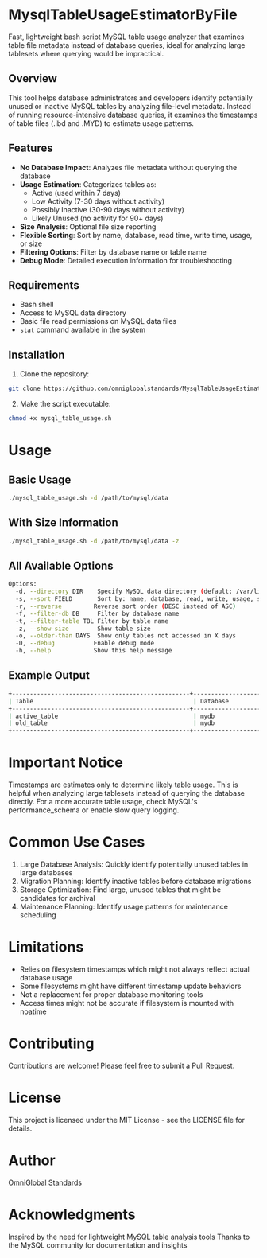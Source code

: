 # MysqlTableUsageEstimatorByFile

Fast, lightweight bash script MySQL table usage analyzer that examines table file metadata instead of database queries, ideal for analyzing large tablesets where querying would be impractical.

## Overview

This tool helps database administrators and developers identify potentially unused or inactive MySQL tables by analyzing file-level metadata. Instead of running resource-intensive database queries, it examines the timestamps of table files (.ibd and .MYD) to estimate usage patterns.

## Features

- **No Database Impact**: Analyzes file metadata without querying the database
- **Usage Estimation**: Categorizes tables as:
  - Active (used within 7 days)
  - Low Activity (7-30 days without activity)
  - Possibly Inactive (30-90 days without activity)
  - Likely Unused (no activity for 90+ days)
- **Size Analysis**: Optional file size reporting
- **Flexible Sorting**: Sort by name, database, read time, write time, usage, or size
- **Filtering Options**: Filter by database name or table name
- **Debug Mode**: Detailed execution information for troubleshooting

## Requirements

- Bash shell
- Access to MySQL data directory
- Basic file read permissions on MySQL data files
- `stat` command available in the system

## Installation

1. Clone the repository:
```bash
git clone https://github.com/omniglobalstandards/MysqlTableUsageEstimatorByFile.git
```

2. Make the script executable:
```bash
chmod +x mysql_table_usage.sh
```

# Usage

## Basic Usage
```bash
./mysql_table_usage.sh -d /path/to/mysql/data
```

## With Size Information
```bash
./mysql_table_usage.sh -d /path/to/mysql/data -z
```

## All Available Options
```bash
Options:
  -d, --directory DIR    Specify MySQL data directory (default: /var/lib/mysql)
  -s, --sort FIELD       Sort by: name, database, read, write, usage, size
  -r, --reverse         Reverse sort order (DESC instead of ASC)
  -f, --filter-db DB     Filter by database name
  -t, --filter-table TBL Filter by table name
  -z, --show-size        Show table size
  -o, --older-than DAYS  Show only tables not accessed in X days
  -D, --debug           Enable debug mode
  -h, --help            Show this help message
```

## Example Output
```bash
+--------------------------------------------------+-------------------------+---------------------+---------------------+-------------------------+-----------------+
| Table                                             | Database                | Last Read          | Last Write          | Usage Estimate          | Size            |
+--------------------------------------------------+-------------------------+---------------------+---------------------+-------------------------+-----------------+
| active_table                                      | mydb                   | 2024-02-21 08:59:29 | 2024-02-21 08:59:29 | Active (0d)             | 9.00 MB         |
| old_table                                         | mydb                   | 2023-08-21 08:59:29 | 2023-08-21 08:59:29 | Likely Unused (184d)    | 5.00 MB         |
+--------------------------------------------------+-------------------------+---------------------+---------------------+-------------------------+-----------------+
```

# Important Notice
Timestamps are estimates only to determine likely table usage. This is helpful when analyzing large tablesets instead of querying the database directly. For a more accurate table usage, check MySQL's performance_schema or enable slow query logging.

# Common Use Cases
1. Large Database Analysis: Quickly identify potentially unused tables in large databases
2. Migration Planning: Identify inactive tables before database migrations
3. Storage Optimization: Find large, unused tables that might be candidates for archival
4. Maintenance Planning: Identify usage patterns for maintenance scheduling

# Limitations
- Relies on filesystem timestamps which might not always reflect actual database usage
- Some filesystems might have different timestamp update behaviors
- Not a replacement for proper database monitoring tools
- Access times might not be accurate if filesystem is mounted with noatime

# Contributing
Contributions are welcome! Please feel free to submit a Pull Request.

# License
This project is licensed under the MIT License - see the LICENSE file for details.

# Author
[OmniGlobal Standards](https://github.com/omniglobalstandards)

# Acknowledgments
Inspired by the need for lightweight MySQL table analysis tools
Thanks to the MySQL community for documentation and insights
